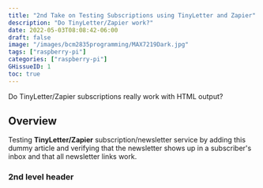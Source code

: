 ```yaml
---
title: "2nd Take on Testing Subscriptions using TinyLetter and Zapier"
description: "Do TinyLetter/Zapier work?"
date: 2022-05-03T08:08:42-06:00
draft: false
image: "/images/bcm2835programming/MAX7219Dark.jpg"
tags: ["raspberry-pi"]
categories: ["raspberry-pi"]
GHissueID: 1
toc: true
---
```


Do TinyLetter/Zapier subscriptions really work with HTML output?

<!--more-->

## Overview
Testing **TinyLetter/Zapier** subscription/newsletter service by adding this dummy article and verifying that the newsletter shows up in a subscriber's inbox and that all newsletter links work.

### 2nd level header